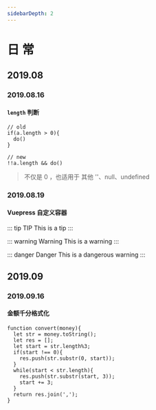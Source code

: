 ```yaml
---
sidebarDepth: 2
---
```

# 日 常
## 2019.08
### 2019.08.16

#### `length` 判断
```
// old
if(a.length > 0){
  do()
}

// new
!!a.length && do()
```

> 不仅是 0 ，也适用于 其他 ''、null、undefined

### 2019.08.19

#### Vuepress 自定义容器

::: tip TIP
This is a tip
:::

::: warning Warning
This is a warning
:::

::: danger Danger
This is a dangerous warning
:::

## 2019.09
### 2019.09.16

#### 金额千分格式化

```
function convert(money){
  let str = money.toString();
  let res = [];
  let start = str.length%3;
  if(start !== 0){
    res.push(str.substr(0, start));
  }
  while(start < str.length){
    res.push(str.substr(start, 3));
    start += 3;
  }
  return res.join(',');
}
```
